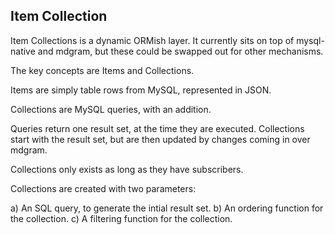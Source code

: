Item Collection
---------------

Item Collections is a dynamic ORMish layer.  It currently sits on top of mysql-native and mdgram, but these could be swapped out for other mechanisms.

The key concepts are Items and Collections.

Items are simply table rows from MySQL, represented in JSON.

Collections are MySQL queries, with an addition.

Queries return one result set, at the time they are executed.  Collections start with the result set, but are then updated by changes coming in over mdgram.

Collections only exists as long as they have subscribers.

Collections are created with two parameters:

a) An SQL query, to generate the intial result set.
b) An ordering function for the collection.
c) A filtering function for the collection.




